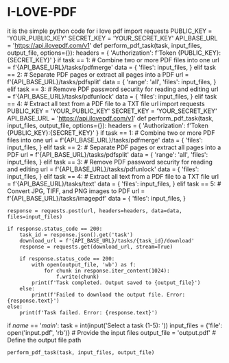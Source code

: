 # I-LOVE-PDF
it is the simple python code for i love pdf
import requests
PUBLIC_KEY = 'YOUR_PUBLIC_KEY'
SECRET_KEY = 'YOUR_SECRET_KEY'
API_BASE_URL = 'https://api.ilovepdf.com/v1'
def perform_pdf_task(task, input_files, output_file, options={}):
    headers = {
        'Authorization': f'Token {PUBLIC_KEY}:{SECRET_KEY}'
    }
    if task == 1:
        # Combine two or more PDF files into one
        url = f'{API_BASE_URL}/tasks/pdfmerge'
        data = {
            'files': input_files,
        }
    elif task == 2:
        # Separate PDF pages or extract all pages into a PDF
        url = f'{API_BASE_URL}/tasks/pdfsplit'
        data = {
            'range': 'all',
            'files': input_files,
        }
    elif task == 3:
        # Remove PDF password security for reading and editing
        url = f'{API_BASE_URL}/tasks/pdfunlock'
        data = {
            'files': input_files,
        }
    elif task == 4:
        # Extract all text from a PDF file to a TXT file
        url import requests
PUBLIC_KEY = 'YOUR_PUBLIC_KEY'
SECRET_KEY = 'YOUR_SECRET_KEY'
API_BASE_URL = 'https://api.ilovepdf.com/v1'
def perform_pdf_task(task, input_files, output_file, options={}):
    headers = {
        'Authorization': f'Token {PUBLIC_KEY}:{SECRET_KEY}'
    }
    if task == 1:
        # Combine two or more PDF files into one
        url = f'{API_BASE_URL}/tasks/pdfmerge'
        data = {
            'files': input_files,
        }
    elif task == 2:
        # Separate PDF pages or extract all pages into a PDF
        url = f'{API_BASE_URL}/tasks/pdfsplit'
        data = {
            'range': 'all',
            'files': input_files,
        }
    elif task == 3:
        # Remove PDF password security for reading and editing
        url = f'{API_BASE_URL}/tasks/pdfunlock'
        data = {
            'files': input_files,
        }
    elif task == 4:
        # Extract all text from a PDF file to a TXT file
        url = f'{API_BASE_URL}/tasks/text'
        data = {
            'files': input_files,
        }
    elif task == 5:
        # Convert JPG, TIFF, and PNG images to PDF
        url = f'{API_BASE_URL}/tasks/imagepdf'
        data = {
            'files': input_files,
        }

    response = requests.post(url, headers=headers, data=data, files=input_files)
    
    if response.status_code == 200:
        task_id = response.json().get('task')
        download_url = f'{API_BASE_URL}/tasks/{task_id}/download'
        response = requests.get(download_url, stream=True)

        if response.status_code == 200:
            with open(output_file, 'wb') as f:
                for chunk in response.iter_content(1024):
                    f.write(chunk)
            print(f'Task completed. Output saved to {output_file}')
        else:
            print(f'Failed to download the output file. Error: {response.text}')
    else:
        print(f'Task failed. Error: {response.text}')

if _name_ == '_main_':
    task = int(input('Select a task (1-5): '))
    input_files = {'file': open('input.pdf', 'rb')}  # Provide the input files
    output_file = 'output.pdf'  # Define the output file path

    perform_pdf_task(task, input_files, output_file)
